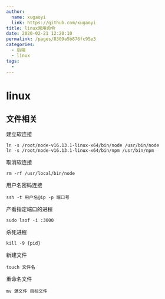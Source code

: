 ```yaml
---
author: 
  name: xugaoyi
  link: https://github.com/xugaoyi
title: linux常用命令
date: 2020-02-21 12:20:10
permalink: /pages/8309a5b876fc95e3
categories: 
  - 后端
  - linux
tags: 
  - 
---
```


# linux

## 文件相关

建立软连接

```shell
ln -s /root/node-v16.13.1-linux-x64/bin/node /usr/bin/node
ln -s /root/node-v16.13.1-linux-x64/bin/npm /usr/bin/npm
```

取消软连接

```shell
rm -rf /usr/local/bin/node
```

用户名密码连接

```shell
ssh -t 用户名@ip -p 端口号
```

产看指定端口的进程

```shell
sudo lsof -i :3000
```

杀死进程

```shell
kill -9 {pid}
```

新建文件

```shell
touch 文件名
```

重命名文件

```shell
mv 源文件 目标文件
```
